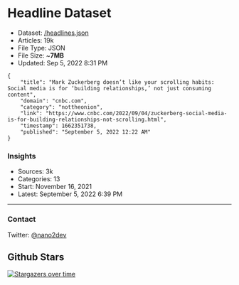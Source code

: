 # Headline Dataset

- Dataset: [/headlines.json](https://raw.githubusercontent.com/fwd/news/master/headlines.json) 
- Articles: 19k
- File Type: JSON
- File Size: ~**7MB**
- Updated: Sep 5, 2022 8:31 PM

```
{
    "title": "Mark Zuckerberg doesn’t like your scrolling habits: Social media is for ‘building relationships,’ not just consuming content",
    "domain": "cnbc.com",
    "category": "nottheonion",
    "link": "https://www.cnbc.com/2022/09/04/zuckerberg-social-media-is-for-building-relationships-not-scrolling.html",
    "timestamp": 1662351738,
    "published": "September 5, 2022 12:22 AM"
}
```

### Insights

- Sources: 3k
- Categories: 13
- Start: November 16, 2021
- Latest: September 5, 2022 6:39 PM

---

### Contact 

Twitter: [@nano2dev](https://twitter.com/nano2dev)

## Github Stars

[![Stargazers over time](https://starchart.cc/fwd/news.svg)](https://starchart.cc/fwd/news)
